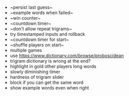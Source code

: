 - ~persist last guess~
- ~example words when failed~
- ~win counter~
- ~countdown timer~
- ~don't allow repeat trigrams~
- try timestamped inputs and rollback
- ~countdown timer for start~
- ~shuffle players on start~
- multiple games
- use https://www.dictionary.com/browse/proboscidean
- trigram dictionary is wrong at the end?
- highlight in gold other players long words 
- slowly diminishing timer
- hardness of trigram slider
- block if you can get the same word
- show example words even when right 
